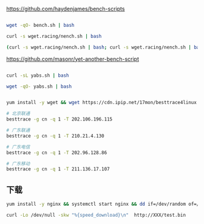 


https://github.com/haydenjames/bench-scripts

```bash

wget -qO- bench.sh | bash

curl -s wget.racing/nench.sh | bash

(curl -s wget.racing/nench.sh | bash; curl -s wget.racing/nench.sh | bash) 2>&1 | tee nench.log

```


https://github.com/masonr/yet-another-bench-script

```bash

curl -sL yabs.sh | bash

wget -qO- yabs.sh | bash
```





```bash

yum install -y wget && wget https://cdn.ipip.net/17mon/besttrace4linux.zip && yum install -y unzip && unzip besttrace4linux.zip && chmod +x besttrace && cp besttrace /usr/local/bin

# 北京联通
besttrace -g cn -q 1 -T 202.106.196.115

# 广东联通
besttrace -g cn -q 1 -T 210.21.4.130

# 广东电信
besttrace -g cn -q 1 -T 202.96.128.86

# 广东移动
besttrace -g cn -q 1 -T 211.136.17.107
```



## 下载

```bash
yum install -y nginx && systemctl start nginx && dd if=/dev/random of=/usr/share/nginx/html/test.bin count=102400 bs=1024

curl -Lo /dev/null -skw "%{speed_download}\n"  http://XXX/test.bin
```
